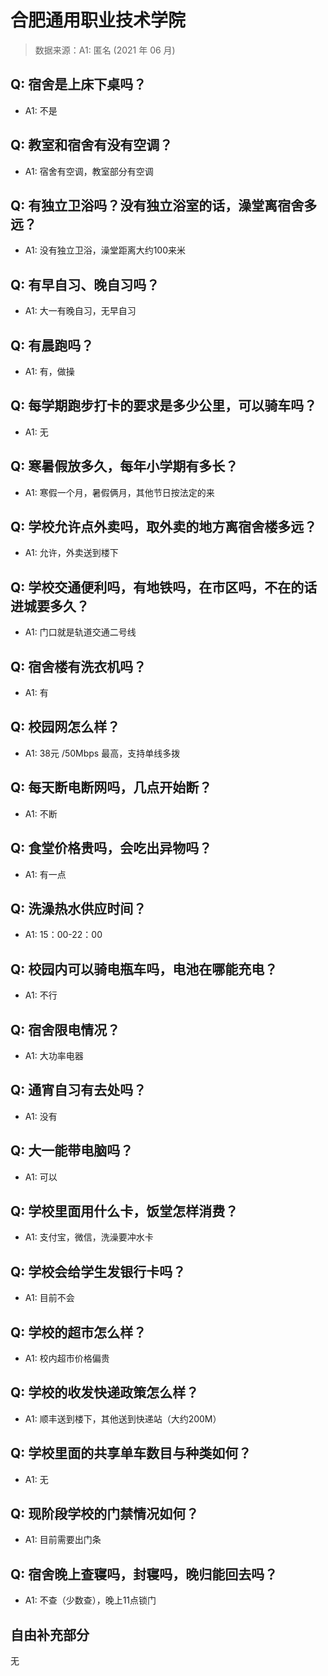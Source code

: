 # 合肥通用职业技术学院

> 数据来源：A1: 匿名 (2021 年 06 月)

## Q: 宿舍是上床下桌吗？

- A1: 不是

## Q: 教室和宿舍有没有空调？

- A1: 宿舍有空调，教室部分有空调

## Q: 有独立卫浴吗？没有独立浴室的话，澡堂离宿舍多远？

- A1: 没有独立卫浴，澡堂距离大约100来米

## Q: 有早自习、晚自习吗？

- A1: 大一有晚自习，无早自习

## Q: 有晨跑吗？

- A1: 有，做操

## Q: 每学期跑步打卡的要求是多少公里，可以骑车吗？

- A1: 无

## Q: 寒暑假放多久，每年小学期有多长？

- A1: 寒假一个月，暑假俩月，其他节日按法定的来

## Q: 学校允许点外卖吗，取外卖的地方离宿舍楼多远？

- A1: 允许，外卖送到楼下

## Q: 学校交通便利吗，有地铁吗，在市区吗，不在的话进城要多久？

- A1: 门口就是轨道交通二号线

## Q: 宿舍楼有洗衣机吗？

- A1: 有

## Q: 校园网怎么样？

- A1: 38元 /50Mbps 最高，支持单线多拨

## Q: 每天断电断网吗，几点开始断？

- A1: 不断

## Q: 食堂价格贵吗，会吃出异物吗？

- A1: 有一点

## Q: 洗澡热水供应时间？

- A1: 15：00-22：00

## Q: 校园内可以骑电瓶车吗，电池在哪能充电？

- A1: 不行

## Q: 宿舍限电情况？

- A1: 大功率电器

## Q: 通宵自习有去处吗？

- A1: 没有

## Q: 大一能带电脑吗？

- A1: 可以

## Q: 学校里面用什么卡，饭堂怎样消费？

- A1: 支付宝，微信，洗澡要冲水卡

## Q: 学校会给学生发银行卡吗？

- A1: 目前不会

## Q: 学校的超市怎么样？

- A1: 校内超市价格偏贵

## Q: 学校的收发快递政策怎么样？

- A1: 顺丰送到楼下，其他送到快递站（大约200M）

## Q: 学校里面的共享单车数目与种类如何？

- A1: 无

## Q: 现阶段学校的门禁情况如何？

- A1: 目前需要出门条

## Q: 宿舍晚上查寝吗，封寝吗，晚归能回去吗？

- A1: 不查（少数查），晚上11点锁门

## 自由补充部分

无